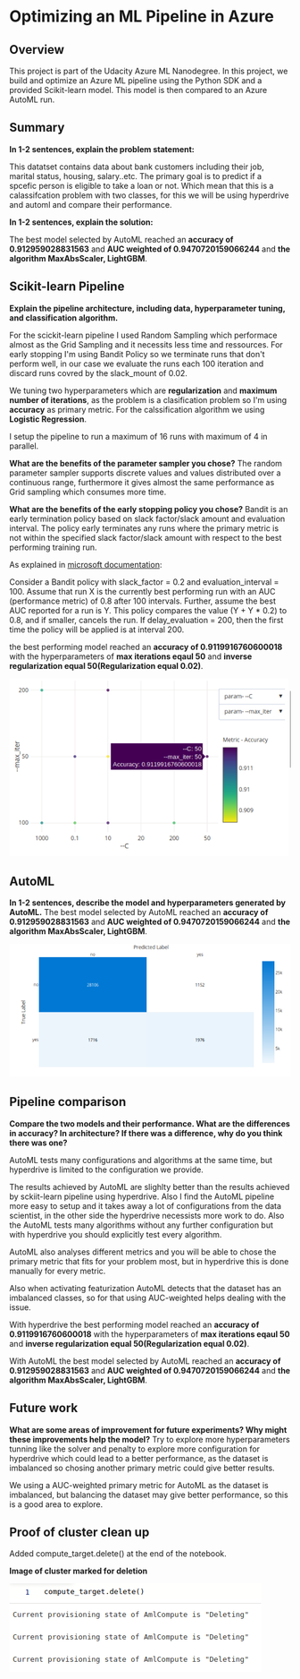 # Optimizing an ML Pipeline in Azure

## Overview
This project is part of the Udacity Azure ML Nanodegree.
In this project, we build and optimize an Azure ML pipeline using the Python SDK and a provided Scikit-learn model.
This model is then compared to an Azure AutoML run.

## Summary
**In 1-2 sentences, explain the problem statement:**

This datatset contains data about bank customers including their job, marital status, housing, salary..etc. The primary goal is to predict if a spcefic person is eligible to take a loan or not. Which mean that this is a calassifcation problem with two classes, for this we will be using hyperdrive and automl and compare their performance.

**In 1-2 sentences, explain the solution:**

The best model selected by AutoML reached an **accuracy of 0.912959028831563** and **AUC weighted of 0.9470720159066244** and **the algorithm MaxAbsScaler, LightGBM**.

## Scikit-learn Pipeline
**Explain the pipeline architecture, including data, hyperparameter tuning, and classification algorithm.**

For the scickit-learn pipeline I used Random Sampling which performace almost as the Grid Sampling and it necessits less time and ressources. For early stopping I'm using Bandit Policy so we terminate runs that don't perform well, in our case we evaluate the runs each 100 iteration and discard runs covred by the slack_mount of 0.02.

We tuning two hyperparameters which are **regularization** and **maximum number of iterations**, as the problem is a clasification problem so I'm using **accuracy** as primary metric. For the calssification algorithm we using **Logistic Regression**. 

I setup the pipeline to run a maximum of 16 runs with maximum of 4 in parallel.


**What are the benefits of the parameter sampler you chose?**
The random parameter sampler supports discrete values and values distributed over a continuous range, furthermore it gives almost the same performance as Grid sampling which consumes more time.

**What are the benefits of the early stopping policy you chose?**
Bandit is an early termination policy based on slack factor/slack amount and evaluation interval. The policy early terminates any runs where the primary metric is not within the specified slack factor/slack amount with respect to the best performing training run.

As explained in [microsoft documentation](https://docs.microsoft.com/en-us/python/api/azureml-train-core/azureml.train.hyperdrive.banditpolicy?view=azure-ml-py):

Consider a Bandit policy with slack_factor = 0.2 and evaluation_interval = 100. Assume that run X is the currently best performing run with an AUC (performance metric) of 0.8 after 100 intervals. Further, assume the best AUC reported for a run is Y. This policy compares the value (Y + Y * 0.2) to 0.8, and if smaller, cancels the run. If delay_evaluation = 200, then the first time the policy will be applied is at interval 200.

the best performing model reached an **accuracy of  0.9119916760600018** with the hyperparameters of **max iterations eqaul 50** and **inverse regularization equal 50(Regularization equal 0.02)**.

![Hyperdrive accuracy](assets/hyperdrive_accuracy.png)

## AutoML
**In 1-2 sentences, describe the model and hyperparameters generated by AutoML.**
The best model selected by AutoML reached an **accuracy of 0.912959028831563** and **AUC weighted of 0.9470720159066244** and **the algorithm MaxAbsScaler, LightGBM**.

![Confusion matrix](assets/confusion_matrix.png)

## Pipeline comparison
**Compare the two models and their performance. What are the differences in accuracy? In architecture? If there was a difference, why do you think there was one?**

AutoML tests many configurations and algorithms at the same time, but hyperdrive is limited to the configuration we provide.

The results achieved by AutoML are slighlty better than the results achieved by sckiit-learn pipeline using hyperdrive. Also I find the AutoML pipeline more easy to setup and it takes away a lot of configurations from the data scientist, in the other side the hyperdrive necessists more work to do. Also the AutoML tests many algorithms without any further configuration but with hyperdrive you should explicitly test every algorithm.

AutoML also analyses different metrics and you will be able to chose the primary metric that fits for your problem most, but in hyperdrive this is done manually for every metric. 

Also when activating featurization AutoML detects that the dataset has an imbalanced classes, so for that using AUC-weighted helps dealing with the issue.

With hyperdrive the best performing model reached an **accuracy of  0.9119916760600018** with the hyperparameters of **max iterations eqaul 50** and **inverse regularization equal 50(Regularization equal 0.02)**.

With AutoML the best model selected by AutoML reached an **accuracy of 0.912959028831563** and **AUC weighted of 0.9470720159066244** and **the algorithm MaxAbsScaler, LightGBM**.


## Future work
**What are some areas of improvement for future experiments? Why might these improvements help the model?**
Try to explore more hyperparameters tunning like the solver and penalty to explore more configuration for hyperdrive which could lead to a better performance, as the dataset is imbalanced so chosing another primary metric could give better results. 

We using a AUC-weighted primary metric for AutoML as the dataset is imbalanced, but balancing the dataset may give better performance, so this is a good area to explore.

## Proof of cluster clean up
Added compute_target.delete() at the end of the notebook.

**Image of cluster marked for deletion**

![Deleting the cluster](assets/clean_ws.png)